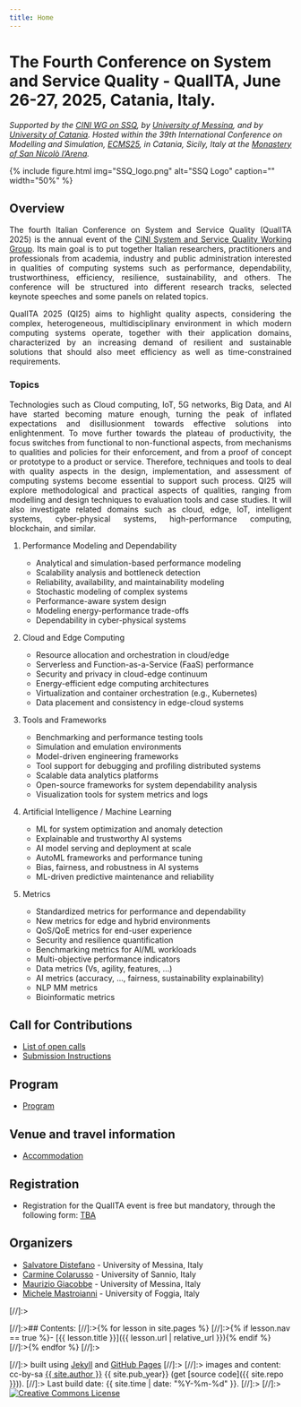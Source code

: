 ```yaml
---
title: Home
---
```


# The Fourth Conference on System and Service Quality - QualITA, June 26-27, 2025, Catania, Italy.

*Supported by the [CINI WG on SSQ](https://www.consorzio-cini.it/index.php/it/gdl/system-and-service-quality),
by [University of Messina](https://international.unime.it/),
and by [University of Catania](https://www.unict.it/en).
Hosted within the 39th International Conference on Modelling and Simulation, [ECMS25](https://scs-europe.net/conf/ecms2025/), 
in Catania, Sicily, Italy at the [Monastery of San Nicolò l’Arena](https://www.monasterodeibenedettini.it/en/).*


{% include figure.html img="SSQ_logo.png" alt="SSQ Logo" caption="" width="50%" %}

## Overview

<p style='text-align: justify;'>
The fourth Italian Conference on System and Service Quality (QualITA 2025) 
is the annual event of the <a href="https://www.consorzio-cini.it/index.php/it/gdl/system-and-service-quality">
CINI System and Service Quality Working Group</a>. 
Its main goal is to put together Italian researchers, 
practitioners and professionals from academia, industry and public administration
interested in qualities of computing systems such as performance, dependability, 
trustworthiness, efficiency, resilience, sustainability, and others. 
The conference will be structured into different research tracks, 
selected keynote speeches and some panels on related topics.
</p>
	
<p style='text-align: justify;'>
QualITA 2025 (QI25) aims to highlight quality aspects, considering the complex,
heterogeneous, multidisciplinary environment in which modern computing systems operate, 
together with their application domains, characterized by an increasing demand of resilient 
and sustainable solutions that should also meet efficiency as well as time-constrained requirements. 
</p>

### Topics
<p style='text-align: justify;'>
Technologies such as Cloud computing, IoT, 5G networks, Big Data, and AI have started 
becoming mature enough, turning the peak of inflated expectations and disillusionment 
towards effective solutions into enlightenment. To move further towards the plateau of 
productivity, the focus switches from functional to non-functional aspects, from mechanisms 
to qualities and policies for their enforcement, and from a proof of concept or prototype 
to a product or service. Therefore, techniques and tools to deal with quality aspects 
in the design, implementation, and assessment of computing systems become essential to 
support such process. QI25 will explore methodological and practical aspects of qualities, 
ranging from modelling and design techniques to evaluation tools and case studies. 
It will also investigate related domains such as cloud, edge, IoT, intelligent systems, 
cyber-physical systems, high-performance computing, blockchain, and similar.
</p>

1. Performance Modeling and Dependability
   - Analytical and simulation-based performance modeling
   - Scalability analysis and bottleneck detection
   - Reliability, availability, and maintainability modeling
   - Stochastic modeling of complex systems
   - Performance-aware system design
   - Modeling energy-performance trade-offs
   - Dependability in cyber-physical systems

2. Cloud and Edge Computing
   - Resource allocation and orchestration in cloud/edge
   - Serverless and Function-as-a-Service (FaaS) performance
   - Security and privacy in cloud-edge continuum
   - Energy-efficient edge computing architectures
   - Virtualization and container orchestration (e.g., Kubernetes)
   - Data placement and consistency in edge-cloud systems

3. Tools and Frameworks
   - Benchmarking and performance testing tools
   - Simulation and emulation environments
   - Model-driven engineering frameworks
   - Tool support for debugging and profiling distributed systems
   - Scalable data analytics platforms
   - Open-source frameworks for system dependability analysis
   - Visualization tools for system metrics and logs

4. Artificial Intelligence / Machine Learning
   - ML for system optimization and anomaly detection
   - Explainable and trustworthy AI systems
   - AI model serving and deployment at scale
   - AutoML frameworks and performance tuning
   - Bias, fairness, and robustness in AI systems
   - ML-driven predictive maintenance and reliability

5. Metrics
   - Standardized metrics for performance and dependability
   - New metrics for edge and hybrid environments
   - QoS/QoE metrics for end-user experience
   - Security and resilience quantification
   - Benchmarking metrics for AI/ML workloads
   - Multi-objective performance indicators
   - Data metrics (Vs, agility, features, ...)
   - AI metrics (accuracy, ..., fairness, sustainability explainability)
   - NLP MM metrics
   - Bioinformatic metrics

## Call for Contributions

- [List of open calls](0-Calls.html)
- [Submission Instructions](0-Calls.html#submission-instructions)

## Program

- [Program](1-Program.html)

## Venue and travel information

- [Accommodation](https://scs-europe.net/conf/ecms2025/venue/accomodation/)

## Registration
- Registration for the QualITA event is free but mandatory, through the following form: 
  [TBA]()

## Organizers
- [Salvatore Distefano](https://archivio.unime.it/it/persona/salvatore-distefano) - University of Messina, Italy
- [Carmine Colarusso](https://orcid.org/0000-0002-0914-1315) - University of Sannio, Italy
- [Maurizio Giacobbe](https://orcid.org/0000-0001-6178-7132) - University of Messina, Italy
- [Michele Mastroianni](https://www.unifg.it/it/rubrica/michele-mastroianni) - University of Foggia, Italy
	

[//]:><div class="toc" markdown="1">
[//]:>## Contents:
[//]:>{% for lesson in site.pages %}
[//]:>{% if lesson.nav == true %}- [{{ lesson.title }}]({{ lesson.url | relative_url }}){% endif %}
[//]:>{% endfor %}
[//]:></div>
 
[//]:> built using [Jekyll](https://jekyllrb.com/) and [GitHub Pages](https://pages.github.com/)
[//]:>
[//]:> images and content: cc-by-sa <a href="https://github.com/{{ site.github_username }}">{{ site.author }}</a> {{ site.pub_year}} (get [source code]({{ site.repo }})).
[//]:> Last build date: {{ site.time | date: "%Y-%m-%d" }}.
[//]:>
[//]:> <a href="http://creativecommons.org/licenses/by-sa/4.0/" rel="license"><img style="border-width: 0;" src="https://i.creativecommons.org/l/by-sa/4.0/88x31.png" alt="Creative Commons License" /></a>
